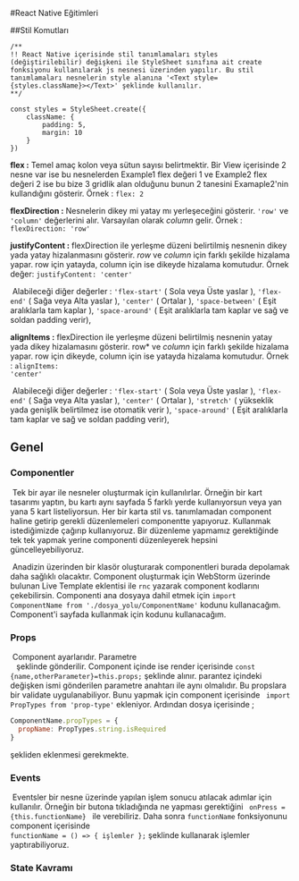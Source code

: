 #React Native Eğitimleri

##Stil Komutları

```
/**
!! React Native içerisinde stil tanımlamaları styles (değiştirilebilir) değişkeni ile StyleSheet sınıfına ait create fonksiyonu kullanılarak js nesnesi üzerinden yapılır. Bu stil tanımlamaları nesnelerin style alanına '<Text style={styles.className}></Text>' şeklinde kullanılır.
**/

const styles = StyleSheet.create({
	className: {
		padding: 5,
		margin: 10
	}
}) 
```

**flex :** Temel amaç kolon veya sütun sayısı belirtmektir. Bir View içerisinde 2 nesne var ise bu nesnelerden Example1 flex değeri 1 ve Example2 flex değeri 2 ise bu bize 3 gridlik alan olduğunu bunun 2 tanesini Examaple2'nin kullandığını gösterir. Örnek : <code>flex: 2</code>

**flexDirection :** Nesnelerin dikey mi yatay mı yerleşeceğini gösterir. <code>'row'</code> ve <code>'column'</code> değerlerini alır. Varsayılan olarak *column* gelir. Örnek : <code>flexDirection: 'row'</code>

**justifyContent :** flexDirection ile yerleşme düzeni belirtilmiş nesnenin dikey yada yatay hizalanmasını gösterir. *row* ve *column* için farklı şekilde hizalama yapar. row için yatayda, column için ise dikeyde hizalama komutudur. Örnek değer: <code>justifyContent: 'center'</code> 

​	Alabileceği diğer değerler : <code>'flex-start'</code> ( Sola veya Üste yaslar ), <code>'flex-end'</code> ( Sağa veya Alta yaslar ), <code>'center'</code> ( Ortalar ), <code>'space-between'</code> ( Eşit aralıklarla tam kaplar ), <code>'space-around'</code> ( Eşit aralıklarla tam kaplar ve sağ ve soldan padding verir), 

**alignItems :** flexDirection ile yerleşme düzeni belirtilmiş nesnenin yatay yada dikey hizalamasını gösterir. row* ve *column* için farklı şekilde hizalama yapar. row için dikeyde, column için ise yatayda hizalama komutudur. Örnek : <code>alignItems: 'center'</code> 

​	Alabileceği diğer değerler : <code>'flex-start'</code> ( Sola veya Üste yaslar ), <code>'flex-end'</code> ( Sağa veya Alta yaslar ), <code>'center'</code> ( Ortalar ), <code>'stretch'</code> ( yükseklik yada genişlik belirtilmez ise otomatik verir ), <code>'space-around'</code> ( Eşit aralıklarla tam kaplar ve sağ ve soldan padding verir), 

## Genel

### Componentler

​	Tek bir ayar ile nesneler oluşturmak için kullanılırlar. Örneğin bir kart tasarımı yaptın, bu kartı aynı sayfada 5 farklı yerde kullanıyorsun veya yan yana 5 kart listeliyorsun. Her bir karta stil vs. tanımlamadan component haline getirip gerekli düzenlemeleri componentte yapıyoruz. Kullanmak istediğimizde çağırıp kullanıyoruz. Bir düzenleme yapmamız gerektiğinde tek tek yapmak yerine componenti düzenleyerek hepsini güncelleyebiliyoruz.

​	Anadizin üzerinden bir klasör oluşturarak componentleri burada depolamak daha sağlıklı olacaktır. Component oluşturmak için WebStorm üzerinde bulunan Live Template eklentisi ile <code>rnc</code> yazarak component kodlarını çekebilirsin. Componenti ana dosyaya dahil etmek için <code>import ComponentName from './dosya_yolu/ComponentName'</code> kodunu kullanacağım. Component'i sayfada kullanmak için <code><ComponentName /></code> kodunu kullanacağım. 

### Props

​	Component ayarlarıdır. Parametre <code> <Text name='demo' otherParameter='demo2' /> </code> şeklinde gönderilir. Component içinde ise render içerisinde <code>const {name,otherParameter}=this.props;</code> şeklinde alınır. parantez içindeki değişken ismi gönderilen parametre anahtarı ile aynı olmalıdır. Bu propslara bir validate uygulanabiliyor. Bunu yapmak için component içerisinde <code> import PropTypes from 'prop-type'</code> ekleniyor. Ardından dosya içerisinde ;

```javascript
ComponentName.propTypes = {
  propName: PropTypes.string.isRequired
}
```

şekliden eklenmesi gerekmekte. 

### Events

​	Eventsler bir nesne üzerinde yapılan işlem sonucu atılacak adımlar için kullanılır. Örneğin bir butona tıkladığında ne yapması gerektiğini <code> onPress = {this.functionName} </code> ile verebiliriz.  Daha sonra <code>functionName</code> fonksiyonunu component içerisinde <code> functionName = () => { işlemler };</code> şeklinde kullanarak işlemler yaptırabiliyoruz.


### State Kavramı
    
​    
​ 

